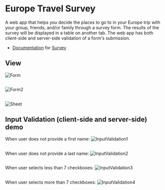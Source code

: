# Europe Travel Survey
A web app that helps you decide the places to go to in your Europe trip with your group, friends, and/or family through a survey form. The results of the survey will be displayed in a table on another tab. The web app has both client-side and server-side validation of a form's submission.


* [Documentation](https://docs.cs50.net/2019/x/psets/7/survey/survey.html) for [Survey](https://github.com/emilyd17/survey/tree/master/survey)

## View
![Form](https://github.com/emilyd17/survey/blob/master/survey/view/Form.jpg)

##
![Form2](https://github.com/emilyd17/survey/blob/master/survey/view/Form2.jpg)

##
![Sheet](https://github.com/emilyd17/survey/blob/master/survey/view/Sheet.jpg)

## Input Validation (client-side and server-side) demo
When user does not provide a first name:
![InputValidation1](https://github.com/emilyd17/survey/blob/master/survey/view/InputValidation1.png)

##
When user does not provide a last name:
![InputValidation2](https://github.com/emilyd17/survey/blob/master/survey/view/InputValidation2.png)

##
When user selects less than 7 checkboxes:
![InputValidation3](https://github.com/emilyd17/survey/blob/master/survey/view/InputValidation3.png)

##
When user selects more than 7 checkboxes:
![InputValidation4](https://github.com/emilyd17/survey/blob/master/survey/view/InputValidation4.png)


